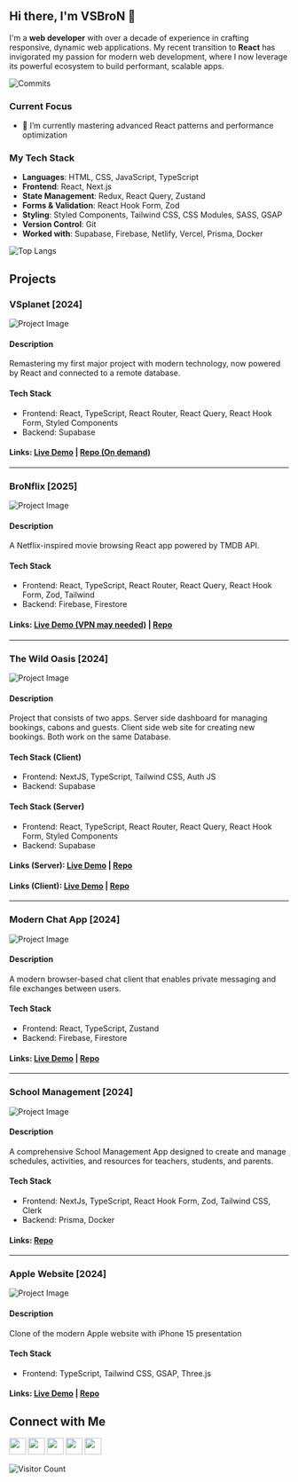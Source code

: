 ## Hi there, I'm VSBroN 👋

I'm a **web developer** with over a decade of experience in crafting responsive, dynamic web applications. My recent transition to **React** has invigorated my passion for modern web development, where I now leverage its powerful ecosystem to build performant, scalable apps.

![Commits](https://github-profile-trophy.vercel.app/?username=vsbron&title=Commit&theme=tokyonight)

### Current Focus
- 🌱 I’m currently mastering advanced React patterns and performance optimization

### My Tech Stack
- **Languages**: HTML, CSS, JavaScript, TypeScript
- **Frontend**: React, Next.js
- **State Management**: Redux, React Query, Zustand
- **Forms & Validation**: React Hook Form, Zod
- **Styling**: Styled Components, Tailwind CSS, CSS Modules, SASS, GSAP
- **Version Control**: Git
- **Worked with**: Supabase, Firebase, Netlify, Vercel, Prisma, Docker

![Top Langs](https://github-readme-stats.vercel.app/api/top-langs/?username=vsbron&layout=compact&theme=gotham)

## Projects 

### VSplanet [2024]
![Project Image](https://i.ibb.co/rbGX49g/vsplanet-preview.png)
#### Description
Remastering my first major project with modern technology, now powered by React and connected to a remote database.

#### Tech Stack
- Frontend: React, TypeScript, React Router, React Query, React Hook Form, Styled Components
- Backend: Supabase

#### Links: [Live Demo](https://vsplanet.netlify.app) | [Repo (On demand)](https://github.com/vsbron/vsplanet)
---------------------------------------
### BroNflix [2025]
![Project Image](https://i.ibb.co/XxHSYvBr/bronflix-preview.png)
#### Description
A Netflix-inspired movie browsing React app powered by TMDB API.

#### Tech Stack
- Frontend: React, TypeScript, React Router, React Query, React Hook Form, Zod, Tailwind
- Backend: Firebase, Firestore

#### Links: [Live Demo (VPN may needed)](https://vsbronflix.netlify.app) | [Repo](https://github.com/vsbron/bronflix-2024-react)
---------------------------------------
### The Wild Oasis [2024]
![Project Image](https://i.ibb.co/KDPtnq0/the-wild-oasis-preview.png)

#### Description
Project that consists of two apps. Server side dashboard for managing bookings, cabons and guests. Client side web site for creating new bookings. Both work on the same Database.

#### Tech Stack (Client)
- Frontend: NextJS, TypeScript, Tailwind CSS, Auth JS
- Backend: Supabase

#### Tech Stack (Server)
- Frontend: React, TypeScript, React Router, React Query, React Hook Form, Styled Components
- Backend: Supabase

#### Links (Server): [Live Demo](https://vsbron-course-react2024-wild-oasis.vercel.app/) | [Repo](https://github.com/vsbron/course-react2024-the-wild-oasis)
#### Links (Client): [Live Demo](https://vsbron-course-nextjs2024-wild-oasis.vercel.app/) | [Repo](https://github.com/vsbron/course-nextJs2024-the-wild-oasis)
---------------------------------------
### Modern Chat App [2024]
![Project Image](https://i.ibb.co/25pFG6j/modern-chat-app-preview.png)

#### Description
A modern browser-based chat client that enables private messaging and file exchanges between users.

#### Tech Stack 
- Frontend: React, TypeScript, Zustand
- Backend: Firebase, Firestore

#### Links: [Live Demo](https://vsbron-react2024-modern-chat-app.netlify.app/) | [Repo](https://github.com/vsbron/react2024-modern-chat-app)

---------------------------------------
### School Management [2024]
![Project Image](https://i.ibb.co/nQZv93h/school-management-preview.png)


#### Description
A comprehensive School Management App designed to create and manage schedules, activities, and resources for teachers, students, and parents.

#### Tech Stack 
- Frontend: NextJs, TypeScript, React Hook Form, Zod, Tailwind CSS, Clerk
- Backend: Prisma, Docker

#### Links: [Repo](https://github.com/vsbron/nextJs2024-school-management)

---------------------------------------
### Apple Website [2024]
![Project Image](https://i.ibb.co/1R0V2pF/apple-website-preview.png)

#### Description
 Clone of the modern Apple website with iPhone 15 presentation 
 
#### Tech Stack 
- Frontend: TypeScript, Tailwind CSS, GSAP, Three.js

#### Links: [Live Demo](https://vsbron-react2024-apple-website.netlify.app/) | [Repo](https://github.com/vsbron/react2024-apple-website)

## Connect with Me
<p align="left">
  <a href="https://discord.com/users/vsbron"><img src="https://i.ibb.co/880xJx1/discord.png" height="30" width="30" /></a>
  <a href="https://instagram.com/vsbron"><img src="https://i.ibb.co/BzLPXmL/instagram.png" height="30" width="30" /></a>
  <a href="https://www.linkedin.com/in/vsbron/"><img src="https://i.ibb.co/94wr4Lc/linkedin.png" height="30" width="30" /></a>
  <a href="https://www.reddit.com/user/VSBroN/"><img src="https://i.ibb.co/wS5xmPv/reddit.png" height="30" width="30" /></a>
  <a href="https://t.me/vsbron"><img src="https://i.ibb.co/4S4g8D5/telegram.png" height="30" width="30" /></a>
</p>

![Visitor Count](https://komarev.com/ghpvc/?username=vsbron&color=blue)
